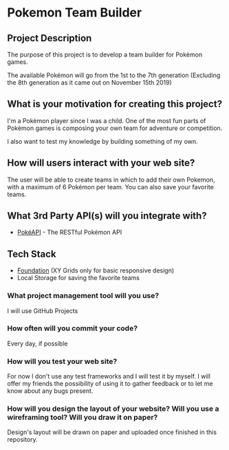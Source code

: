# Pokemon Team Builder

## Project Description

The purpose of this project is to develop a team builder for Pokèmon games.

The available Pokémon will go from the 1st to the 7th generation (Excluding the 8th generation as it came out on November 15th 2019)

## What is your motivation for creating this project?

I'm a Pokèmon player since I was a child. One of the most fun parts of Pokèmon games is composing your own team for adventure or competition.

I also want to test my knowledge by building something of my own.

## How will users interact with your web site?

The user will be able to create teams in which to add their own Pokemon, with a maximum of 6 Pokémon per team. You can also save your favorite teams.

## What 3rd Party API(s) will you integrate with?

* [PokéAPI](https://pokeapi.co/) - The RESTful Pokémon API

## Tech Stack

* [Foundation](http://foundation.zurb.com/) (XY Grids only for basic responsive design)
* Local Storage for saving the favorite teams

### What project management tool will you use?

I will use GitHub Projects

### How often will you commit your code?

Every day, if possible

### How will you test your web site?

For now I don't use any test frameworks and I will test it by myself. I will offer my friends the possibility of using it to gather feedback or to let me know about any bugs present.

### How will you design the layout of your website? Will you use a wireframing tool? Will you draw it on paper?

Design's layout will be drawn on paper and uploaded once finished in this repository.